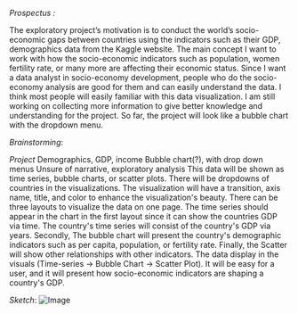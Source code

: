 _Prospectus :_

The exploratory project’s motivation is to conduct the world’s socio-economic gaps between countries using the indicators such as their GDP, demographics data from the Kaggle website. The main concept I want to work with how the socio-economic indicators such as population, women fertility rate, or many more are affecting their economic status. Since I want a data analyst in socio-economy development, people who do the socio-economy analysis are good for them and can easily understand the data. I think most people will easily familiar with this data visualization. I am still working on collecting more information to give better knowledge and understanding for the project. So far, the project will look like a bubble chart with the dropdown menu.

_Brainstorming_:

*Project*
Demographics, GDP, income
Bubble chart(?), with drop down menus
Unsure of narrative, exploratory analysis
This data will be shown as time series, bubble charts, or scatter plots.
There will be dropdowns of countries in the visualizations. 
The visualization will have a transition, axis name, title, and color to enhance the visualization's beauty. There can be three layouts to visualize the data on one page. The time series should appear in the chart in the first layout since it can show the countries GDP via time. The country's time series will consist of the country's GDP via years. Secondly, The bubble chart will present the country's demographic indicators such as per capita, population, or fertility rate.  Finally, the Scatter will show other relationships with other indicators. The data display in the visuals (Time-series -> Bubble Chart -> Scatter Plot). It will be easy for a user, and it will present how socio-economic indicators are shaping a country's GDP.

_Sketch_:
![Image](https://afsana25.github.io/Interactive-Data-Vis-Sp2021/Project1_Exploratory_Analysis/Image/Sketch_Project1.png)

